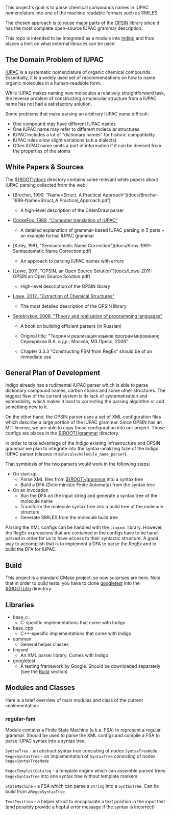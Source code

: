 This project's goal is to parse chemical compounds names in IUPAC nomenclature into one of the machine readable formats such as SMILES.

The chosen approach is to reuse major parts of the [OPSIN](https://bitbucket.org/dan2097/opsin/) library since it has the most complete open-source IUPAC grammar description.

This repo is intended to be integrated as a module into [Indigo](https://github.com/epam/Indigo) and thus places a limit on what external libraries can be used.

## The Domain Problem of IUPAC

[IUPAC](https://en.wikipedia.org/wiki/IUPAC_nomenclature_of_organic_chemistry) is a systematic nomenclature of organic chemical compounds. Essentially, it is a widely used set of recommendations on how to name organic molecules in a human-readable form.

While IUPAC makes naming new molecules a relatively straightforward task, the reverse problem of constructing a molecular structure from a IUPAC name has not had a satisfactory solution.

Some problems that make parsing an arbitrary IUPAC name difficult:
- One compound may have different IUPAC names
- One IUPAC name may refer to different molecular structures
- IUPAC includes a lot of "dictionary names" for historic compatibility
- IUPAC rules allow slight variations (a.k.a dialects)
- Often IUPAC name omits a part of information if it can be devised from the properties of the atoms


## White Papers & Sources

The [${ROOT}/docs](docs/.) directory contains some relevant white papers about IUPAC parsing collected from the web:

- [Brecher, 1999, "Name=Struct, A Practical Approach"](docs/Brecher-1999-Name=Struct_A Practical_Approach.pdf)

  - A high-level description of the ChemDraw parser

- [CookeFox, 1989, "Computer translation of IUPAC"](docs/CookeFox-1989-Computer_translation_of_IUPAC.pdf)

  - A detailed explanation of grammar-based IUPAC parsing in 5 parts + an example formal IUPAC grammar

- [Kirby, 1991, "Semiautomatic Name Correction"](docs/Kirby-1991-Semiautomatic Name Correction.pdf)

  - An approach to parsing IUPAC names with errors

- [Lowe, 2011, "OPSIN, an Open Source Solution"](docs/Lowe-2011-OPSIN an Open Source Solution.pdf)

  - High-level description of the OPSIN library

- [Lowe, 2012, "Extraction of Chemical Structures"](docs/Lowe-2012-Extraction-of-Chemical-Structures.pdf)

  - The most detailed description of the OPSIN library
  
- [Serebrykov, 2006, "Theory and realisation of programming languages"](http://www.ccas.ru/depart/MMSP/furugyan/doc/_TRYAPBOOK_pdf.pdf)

  - A book on building efficient parsers (in Russian)
  
  - Original title: "Теория и реализация языков программирования; Сереьряков В.А. и др.; Москва, МЗ Пресс, 2006"
  
  - Chapter 3.3.3 "Constructing FSM from RegEx" should be of an immediate use


## General Plan of Development

Indigo already has a rudimental IUPAC parser which is able to parse dictionary compound names, carbon chains and some other structures. The biggest flaw of the current system is its lack of systematisation and extensibility, which makes it hard to correcting the parsing algorithm or add something new to it.

On the other hand, the OPSIN parser uses a set of XML configuration files which describe a large portion of the IUPAC grammar. Since OPSIN has an MIT license, we are able to copy those configuration into our project. Those configs are places in the [${ROOT}/grammar](grammar/.) directory.

In order to take advantage of the Indigo existing infrastructure and OPSIN grammar we plan to integrate into the syntax-analizing faze of the Indigo IUPAC parser (classes in `molecule/molecule_name_parser`). 

That symbiosis of the two parsers would work in the following steps:

- On start up
  - Parse XML files from [${ROOT}/grammar](grammar/.) into a syntax tree
  - Build a DFA (Deterministic Finite Automata) from the syntax tree
- On an invocation
  - Run the DFA on the input string and generate a syntax tree of the molecule name
  - Transform the molecule syntax tree into a build tree of the molecule structure
  - Generate SMILES from the molecule build tree 
  
Parsing the XML configs can be handled with the `tinyxml` library. However, the RegEx expressions that are contained in the configs have to be hand-parsed in order for us to have access to their syntactic structure. A good way to accomplish that is to implement a DFA to parse the RegEx and to build the DFA for IUPAC.

## Build

This project is a standard CMake project, so now surprises are here. Note that in order to build tests, you have to clone [googletest](https://github.com/google/googletest.git) into the [${ROOT}/lib](lib/.) directory.

## Libraries

- base_c
  - C-specific implementations that come with Indigo
- base_cpp
  - C++-specific implementations that come with Indigo
- common
  - General helper classes
- tinyxml
  - An XML parser library. Comes with Indigo
- googletest
  - A testing framework by Google. Should be downloaded separately (see the [Build](README.md#build) section)

## Modules and Classes

Here is a brief overview of main modules and class of the current implementation:

### regular-fsm

Module contains a Finite State Machine (a.k.a. FSA) to represent a regular grammar. Should be used to parse the XML configs and compile a FSA to parse IUPAC syntax into a syntax tree.

`SyntaxTree` - an abstract syntax tree consisting of nodes `SyntaxTreeNode` 
`RegexSyntaxTree` - an implementation of `SyntaxTree` consisting of nodes `RegexSyntaxTreeNode` 

`RegexTemplaitCatalog` - a template engine which can assemble parsed trees `RegexSyntaxTree` into one syntax tree without template markers

`StateMachine` - a FSA which can parse a `string` into a `SyntaxTree`. Can be build from a`RegexSyntaxTree`

`TextPosition` - a helper struct to encapsulate a text position in the input text (and possibly provide a hepful error message if the syntax is incorrect) 